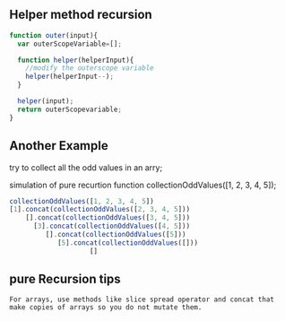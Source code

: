 ## Helper method recursion

```js
function outer(input){
  var outerScopeVariable=[]; 

  function helper(helperInput){
    //modify the outerscope variable
    helper(helperInput--); 
  }

  helper(input); 
  return outerScopevariable; 
}
```

## Another Example
 try to collect all the odd values in an arry; 

 simulation of pure recurtion function collectionOddValues([1, 2, 3, 4, 5]); 

```js
collectionOddValues([1, 2, 3, 4, 5])
[1].concat(collectionOddValues([2, 3, 4, 5]))
    [].concat(collectionOddValues([3, 4, 5]))
      [3].concat(collectionOddValues([4, 5]))
         [].concat(collectionOddValues([5]))
            [5].concat(collectionOddValues([]))
                    []
```

## pure Recursion tips

``` For arrays, use methods like slice spread operator and concat that make copies of arrays so you do not mutate them. ```
